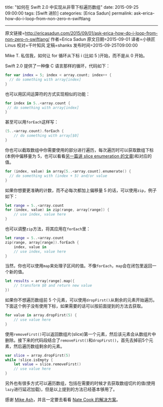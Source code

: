 title: "如何在 Swift 2.0 中实现从非零下标遍历数组"
date: 2015-09-25 09:00:00
tags: [Swift 进阶]
categories: [Erica Sadun]
permalink: ask-erica-how-do-i-loop-from-non-zero-n-swiftlang

---
原文链接=http://ericasadun.com/2015/09/01/ask-erica-how-do-i-loop-from-non-zero-n-swiftlang/
作者=Erica Sadun
原文日期=2015-09-01
译者=小铁匠Linus
校对=千叶知风
定稿=shanks
发布时间=2015-09-25T09:00:00

<!--此处开始正文-->

Mike T. 私信我，如何让 for 循环从下标 i (比如 5 )开始，而不是从 0 开始。

Swift 2.0 提供了一种像 C 语言那样的循环，代码如下：

```swift
for var index = 5; index < array.count; index++ {
  // do something with array[index]
}
```

也可以用区间运算符的方式实现相似的功能：

<!--more-->

```swift
for index in 5..<array.count {
 // do something with array[index]
}
```

甚至可以用`forEach`这样写：

```swift
(5..<array.count).forEach {
    // do something with array[$0]
}
```

你也可以截取数组中你需要使用的部分进行遍历，每次遍历时可以获取数组下标(本例中偏移量为 5，也可以看看[另一篇讲 slice enumeration 的文章](http://ericasadun.com/2015/09/01/beta-6-slice-indices-zero-and-what-beta-6-doesnt-change-swiftlang/))和对应的值。

```swift
for (index, value) in array[5..<array.count].enumerate() {
  // do something with (index + 5) and/or value
}
```

如果你想要更准确的计数，而不必每次都加上偏移量 5 的话，可以使用`zip`，例子如下：

```swift
let range = 5..<array.count
for (index, value) in zip(range, array[range]) {        
    // use index, value here
}
```
也可以调整`zip`方法，将其应用在`forEach`里：

```swift
let range = 5..<array.count
zip(range, array[range]).forEach {
    index, value in
    // use index, value here
}
```

当然，你也可以使用`map`来处理子区间的值。不像`forEach`，`map`会在闭包里返回一个新的值。

```swift
let results = array[range].map({
    // transform $0 and return new value
})
```

如果你不想遍历数组前 5 个元素，可以使用`dropFirst()`从剩余的元素开始遍历。下面这个例子没有使用下标，如果需要的话可以按前面提到的方法去获取。

```swift
for value in array.dropFirst(5) {
    // use value here
}
```

使用`removeFirst()`可以返回数组片(slice)第一个元素，然后该元素会从数组片中删除。接下来的代码段结合了`removeFirst()`和`dropFirst()`，首先去掉前5个元素，然后遍历数组剩余的元素。

```swift
var slice = array.dropFirst(5)
while !slice.isEmpty {
    let value = slice.removeFirst()
    // use value here
}
```

另外也有很多方式可以遍历数组，包括在需要的时候才去获取数组切片的值(使用`lazy`进行延迟加载)，但是以上提到的方法已经基本够用了。

感谢 [Mike Ash](http://mikeash.com/)，并且一定要去看看 [Nate Cook 的解决方案](https://gist.github.com/natecook1000/b6be8929451bb6f35ad4)。